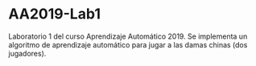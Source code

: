 # AA2019-Lab1
Laboratorio 1 del curso Aprendizaje Automático 2019. Se implementa un algoritmo de aprendizaje automático para jugar a las damas chinas (dos jugadores).
